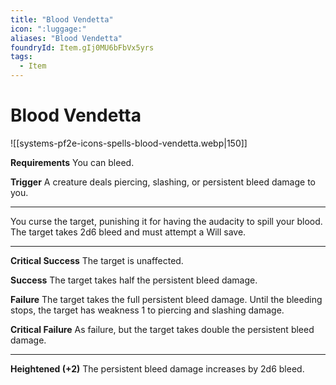 ```yaml
---
title: "Blood Vendetta"
icon: ":luggage:"
aliases: "Blood Vendetta"
foundryId: Item.gIj0MU6bFbVx5yrs
tags:
  - Item
---
```


# Blood Vendetta
![[systems-pf2e-icons-spells-blood-vendetta.webp|150]]

**Requirements** You can bleed.

**Trigger** A creature deals piercing, slashing, or persistent bleed damage to you.

* * *

You curse the target, punishing it for having the audacity to spill your blood. The target takes 2d6 bleed and must attempt a Will save.

* * *

**Critical Success** The target is unaffected.

**Success** The target takes half the persistent bleed damage.

**Failure** The target takes the full persistent bleed damage. Until the bleeding stops, the target has weakness 1 to piercing and slashing damage. 

**Critical Failure** As failure, but the target takes double the persistent bleed damage.

* * *

**Heightened (+2)** The persistent bleed damage increases by 2d6 bleed.
